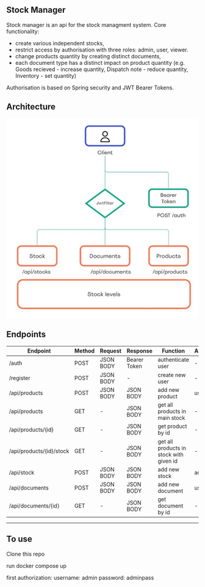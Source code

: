 ## Stock Manager
Stock manager is an api for the stock managment system. Core functionality:
- create various independent stocks,
- restrict access by authorisation with three roles: admin, user, viewer.
- change products quantity by creating distinct documents,
- each document type has a distinct impact on product quantity (e.g. Goods recieved - increase quantity, Dispatch note - reduce quantity, Inventory - set quantity)
  
Authorisation is based on Spring security and JWT Bearer Tokens.

## Architecture
![](architecture.jpg)

## Endpoints


|    Endpoint    | Method |  Request  |   Response   |            Function            | Authorization |
|    --------    |-------- |--------  |--------   |            --------            |-------- |
| /auth          | POST   | JSON BODY | Bearer Token | authenticate user              | -             |
|/register | POST   | JSON BODY | -    | create new user               | -    |
| /api/products  | POST   | JSON BODY | JSON BODY    | add new product                | user, admin   |
| /api/products  | GET    | -         | JSON BODY    | get all products in main stock | -             |
| /api/products/{id}  | GET    | -         | JSON BODY    | get product by id |        -     |
| /api/products/{id}/stock  | GET    | -         | JSON BODY    | get all products in stock with given id | - |      
| /api/stock     | POST   | JSON BODY | JSON BODY    | add new stock                  | admin         |
| /api/documents | POST   | JSON BODY | JSON BODY    | add new document               | user,admin    |
|/api/documents/{id} | GET   | - | JSON BODY    | get document by id               | -    |
---------------------------------------------------------------------------------------------

## To use
Clone this repo

run docker compose up

first authorization:
username: admin
password: adminpass
